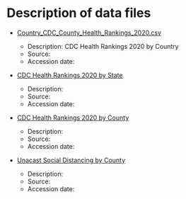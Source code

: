 # Description of data files

* [Country_CDC_County_Health_Rankings_2020.csv](https://github.com/Big-Bio/COVID19byZip/tree/master/StaticData/Country_CDC_County_Health_Rankings_2020.csv)
  *  Description: CDC Health Rankings 2020 by Country
  * Source:
  * Accession date:

* [CDC Health Rankings 2020 by State](https://github.com/Big-Bio/COVID19byZip/tree/master/StaticData/State_CDC_County_Health_Rankings_2020.csv)
  * Description:
  * Source:
  * Accession date:

* [CDC Health Rankings 2020 by County](https://github.com/Big-Bio/COVID19byZip/tree/master/StaticData/County_CDC_County_Health_Rankings_2020.csv)
  * Description:
  * Source:
  * Accession date:

* [Unacast Social Distancing by County](https://github.com/Big-Bio/COVID19byZip/tree/master/StaticData/County_Unacast_Social_Distancing.csv)
  * Description:
  * Source:
  * Accession date:
